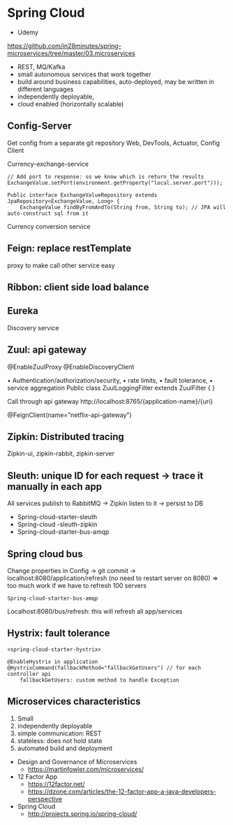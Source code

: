 # Spring Cloud
- Udemy

https://github.com/in28minutes/spring-microservices/tree/master/03.microservices
- REST, MQ/Kafka
- small autonomous services that work together
- build around business capabilities, auto-deployed, may be written in different languages
- independently deployable, 
- cloud enabled (horizontally scalable)

## Config-Server
Get config from a separate git repository
Web, DevTools, Actuator, Config Client

Currency-exchange-service
```
// Add port to response: so we know which is return the results
ExchangeValue.setPort(environment.getProperty("local.server.port")));

Public interface ExchangeValueRepository extends JpaRepository<ExchangeValue, Long> {
    ExchangeValue findByFromAndTo(String from, String to); // JPA will auto-construct sql from it
```


Currency conversion service

## Feign: replace restTemplate
proxy to make call other service easy

## Ribbon: client side load balance

## Eureka
Discovery service
 

## Zuul: api gateway
@EnableZuulProxy
@EnableDiscoveryClient

•	Authentication/authorization/security, 
•	rate limits,
•	fault tolerance, 
•	service aggregation
Public class ZuulLoggingFilter extends ZuulFilter { }

Call through api gateway
http://localhost:8765/{application-name}/{uri}

@FeignClient(name="netflix-api-gateway")


## Zipkin: Distributed tracing
Zipkin-ui, zipkin-rabbit, zipkin-server

## Sleuth: unique ID for each request -> trace it manually in each app
All services publish to RabbitMQ -> Zipkin listen to it -> persist to DB
- Spring-cloud-starter-sleuth
- Spring-cloud -sleuth-zipkin
- Spring-cloud-starter-bus-amqp

## Spring cloud bus
Change properties in Config -> git commit -> localhost:8080/application/refresh (no need to restart server on 8080) => too much work if we have to refresh 100 servers
```
Spring-cloud-starter-bus-amqp
```
Localhost:8080/bus/refresh: this will refresh all app/services

## Hystrix: fault tolerance
```
<spring-cloud-starter-hystrix>

@EnableHystrix in application
@HystrixCommand(fallbackMethod="fallbackGetUsers") // for each controller api
	fallbackGetUsers: custom method to handle Exception
```


## Microservices characteristics
1. Small
2. independently deployable
3. simple communication: REST
4. stateless: does not hold state
5. automated build and deployment

- Design and Governance of Microservices
    - https://martinfowler.com/microservices/
- 12 Factor App
    - https://12factor.net/
    - https://dzone.com/articles/the-12-factor-app-a-java-developers-perspective
- Spring Cloud
    - http://projects.spring.io/spring-cloud/
